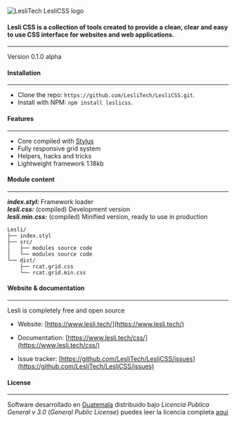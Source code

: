 ![LesliTech LesliCSS logo](https://cdn.lesli.tech/assets/logos/LesliCSS/LesliCSS-logo.200.png "LesliTech LesliCSS logo")

#### Lesli CSS is a collection of tools created to provide a clean, clear and easy to use CSS interface for websites and web applications. 
---

Version 0.1.0 alpha

#### Installation
--------
* Clone the repo: `https://github.com/LesliTech/LesliCSS.git`.
* Install with NPM: `npm install leslicss`.


#### Features
--------
* Core compiled with [Stylus](http://stylus-lang.com/)
* Fully responsive grid system
* Helpers, hacks and tricks
* Lightweight framework 1.18kb


#### Module content
--------
***index.styl:*** Framework loader  
***lesli.css:*** (compiled) Development version  
***lesli.min.css:*** (compiled) Minified version, ready to use in production  

```
Lesli/
├── index.styl
├── src/
│   ├── modules source code
│   └── modules source code
└── dist/
    ├── rcat.grid.css
    └── rcat.grid.min.css
```


#### Website & documentation
--------

Lesli is completely free and open source

* Website: [https://www.lesli.tech/](https://www.lesli.tech/)

* Documentation: [https://www.lesli.tech/css/](https://www.lesli.tech/css/)

* Issue tracker: [https://github.com/LesliTech/LesliCSS/issues](https://github.com/LesliTech/LesliCSS/issues)


#### License
--------

Software desarrollado en [Guatemala](http://visitguatemala.com/) distribuido bajo *Licencia Publica General v 3.0* (*General Public License*)  puedes leer la licencia completa [aqui](http://www.gnu.org/licenses/gpl-3.0.html)
